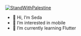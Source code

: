 [![StandWithPalestine](https://raw.githubusercontent.com/TheBSD/StandWithPalestine/main/badges/StandWithPalestine.svg)](https://github.com/TheBSD/StandWithPalestine/blob/main/docs/README.md)
- 👋 Hi, I’m Seda
- 👀 I’m interested in mobile 
- 🌱 I’m currently learning Flutter

<!---
sedsax/sedsax is a ✨ special ✨ repository because its `README.md` (this file) appears on your GitHub profile.
You can click the Preview link to take a look at your changes.
--->
